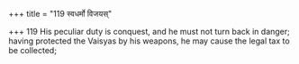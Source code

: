 +++
title = "119 स्वधर्मो विजयस्"

+++
119	His peculiar duty is conquest, and he must not turn back in danger; having protected the Vaisyas by his weapons, he may cause the legal tax to be collected;